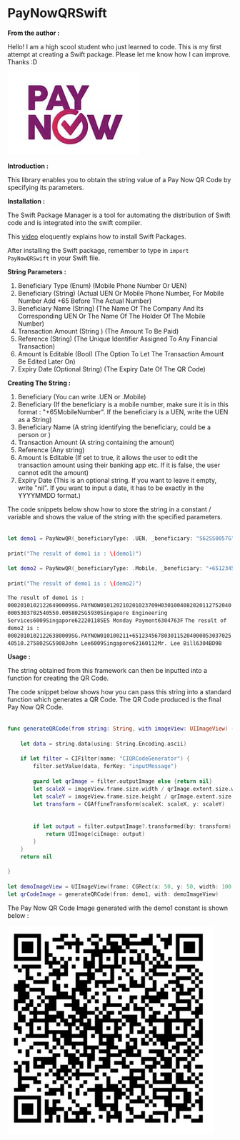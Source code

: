 # PayNowQRSwift


**From the author :**

Hello! I am a high scool student who just learned to code. This is my first attempt at creating a Swift package. Please let me know how I can improve. Thanks :D


![PayNowSwiftQR: A library to help generate Pay Now QR Codes](https://raw.githubusercontent.com/Angmar2722/PayNowQRSwift/master/Images/PayNowLogo.jpg)


**Introduction :**

This library enables you to obtain the string value of a Pay Now QR Code by specifying its parameters. 


**Installation :**

The Swift Package Manager is a tool for automating the distribution of Swift code and is integrated into the swift compiler.

This [video](https://www.youtube.com/watch?v=ZxHndSGmWcE) eloquently explains how to install Swift Packages.

After installing the Swift package, remember to type in `import PayNowQRSwift` in your Swift file.

**String Parameters :**

1. Beneficiary Type (Enum) (Mobile Phone Number Or UEN)
2. Beneficiary (String) (Actual UEN Or Mobile Phone Number, For Mobile Number Add +65 Before The Actual Number)
3. Beneficiary Name (String) (The Name Of The Company And Its Corresponding UEN Or The Name Of The Holder Of The Mobile Number)
4. Transaction Amount (String ) (The Amount To Be Paid)
5. Reference (String) (The Unique Identifier Assigned To Any Financial Transaction)
6. Amount Is Editable (Bool) (The Option To Let The Transaction Amount Be Edited Later On)
7. Expiry Date (Optional String) (The Expiry Date Of The QR Code)


**Creating The String :**

1. Beneficiary  (You can write .UEN or .Mobile)
2. Beneficiary (If the beneficiary is a mobile number, make sure it is in this format : "+65MobileNumber". If the beneficiary is a UEN, write the UEN as a String)
3. Beneficiary Name (A string identifying the beneficiary, could be a person or )
4. Transaction Amount (A string containing the amount)
5. Reference (Any string)
6. Amount Is Editable (If set to true, it allows the user to edit the transaction amount using their banking app etc. If it is false, the user cannot edit the amount)
7. Expiry Date (This is an optional string. If you want to leave it empty, write "nil". If you want to input a date, it has to be exactly in the YYYYMMDD format.)


The code snippets below show how to store the string in a constant / variable and shows the value of the string with the specified parameters.


```swift

let demo1 = PayNowQR(_beneficiaryType: .UEN, _beneficiary: "S62SS0057G", _beneficiaryName: "Singapore Children's Society", amount: "10.00", reference: "Donation", amountIsEditable: false, _expiryDate: "20201217").finalPayNowQRString

print("The result of demo1 is : \(demo1)")

let demo2 = PayNowQR(_beneficiaryType: .Mobile, _beneficiary: "+6512345678", _beneficiaryName: "John Lee", amount: "10.27", reference: "Mr. Lee Bill", amountIsEditable: true, _expiryDate: "nil").finalPayNowQRString

print("The result of demo1 is : \(demo2)")

```


`The result of demo1 is : 00020101021226490009SG.PAYNOW010120210201023709H03010040820201127520400005303702540550.005802SG5930Singapore Engineering Services6009Singapore62220118SES Monday Payment6304763F`
`The result of demo2 is : 00020101021226380009SG.PAYNOW010100211+651234567803011520400005303702540510.275802SG5908John Lee6009Singapore62160112Mr. Lee Bill6304BD9B`



**Usage :**

The string obtained from this framework can then be inputted into a function for creating the QR Code.

The code snippet below shows how you can pass this string into a standard function which generates a QR Code. The QR Code produced is the final Pay Now QR Code.


```swift

func generateQRCode(from string: String, with imageView: UIImageView) -> UIImage? {
    
    let data = string.data(using: String.Encoding.ascii)
    
    if let filter = CIFilter(name: "CIQRCodeGenerator") {
        filter.setValue(data, forKey: "inputMessage")

        guard let qrImage = filter.outputImage else {return nil}
        let scaleX = imageView.frame.size.width / qrImage.extent.size.width
        let scaleY = imageView.frame.size.height / qrImage.extent.size.height
        let transform = CGAffineTransform(scaleX: scaleX, y: scaleY)

        
        if let output = filter.outputImage?.transformed(by: transform) {
            return UIImage(ciImage: output)
        }
    }
    return nil
    
}

let demoImageView = UIImageView(frame: CGRect(x: 50, y: 50, width: 100, height: 100))
let qrCodeImage = generateQRCode(from: demo1, with: demoImageView)

```

The Pay Now QR Code Image generated with the demo1 constant is shown below :

![Demo 1 QR Code](https://raw.githubusercontent.com/Angmar2722/PayNowQRSwift/master/Images/demo1QR.jpeg)




